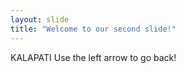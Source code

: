```yaml
---
layout: slide
title: "Welcome to our second slide!"
---
```

KALAPATI
Use the left arrow to go back!
